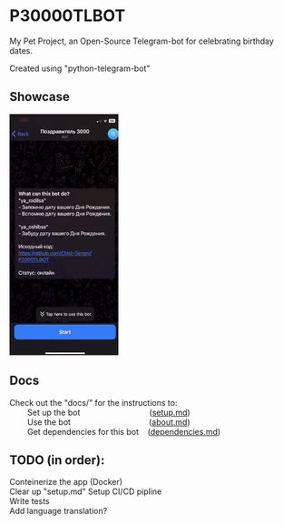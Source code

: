 # P30000TLBOT

My Pet Project, an Open-Source Telegram-bot for celebrating birthday dates.  

Created using "python-telegram-bot"  

## Showcase  

![showcase.gif](https://raw.githubusercontent.com/Chist-Sergey/HostFiles/776b2dd54e3fab1750ca483a2b6d9b634b0a983e/bot_showcase-ezgif.com-resize.gif)  

## Docs  

Check out the "docs/" for the instructions to:  
        Set up the bot                               ([setup.md](docs/setup.md))  
        Use the bot                                   ([about.md](docs/about.md))  
        Get dependencies for this bot    ([dependencies.md](docs/develop.md))  

## TODO (in order):  

Conteinerize the app (Docker)  
Clear up "setup.md"
Setup CI/CD pipline  
Write tests  
Add language translation?  

